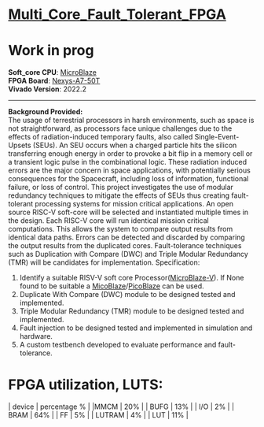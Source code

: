 # [Multi_Core_Fault_Tolerant_FPGA](https://www.brennan.gg/)

# **Work in prog**  

**Soft_core CPU**: [MicroBlaze](https://www.xilinx.com/products/design-tools/microblaze.html)  
**FPGA Board**: [Nexys-A7-50T](https://www.xilinx.com/support/university/xup-boards/DigilentNexysA7.html)  
**Vivado Version**: 2022.2

---

**Background Provided:**   
The usage of terrestrial processors in harsh environments, such as space is not straightforward, as processors face unique challenges due to the effects of radiation-induced temporary faults, also called Single-Event-Upsets (SEUs). An SEU occurs when a charged particle hits the silicon transferring enough energy in order to provoke a bit flip in a memory cell or a transient logic pulse in the combinational logic. These radiation induced errors are the major concern in space applications, with potentially serious consequences for the Spacecraft, including loss of information, functional failure, or loss of control. This project investigates the use of modular redundancy techniques to mitigate the effects of SEUs thus creating fault-tolerant processing systems for mission critical applications. An open source RISC-V soft-core will be selected and instantiated multiple times in the design. Each RISC-V core will run identical mission critical computations. This allows the system to compare output results from identical data paths. Errors can be detected and discarded by comparing the output results from the duplicated cores. Fault-tolerance techniques such as Duplication with Compare (DWC) and Triple Modular Redundancy (TMR) will be candidates for implementation. Specification:

1. Identify a suitable RISV-V soft core Processor([MicroBlaze-V](https://www.xilinx.com/products/design-tools/microblaze-v.html#overview)). If None found to be suitable a [MicoBlaze](https://www.xilinx.com/products/design-tools/microblaze.html)/[PicoBlaze](https://www.xilinx.com/products/intellectual-property/picoblaze.html) can be used.
2. Duplicate With Compare (DWC) module to be designed tested and implemented.
3. Triple Modular Redundancy (TMR) module to be designed tested and implemented.
4. Fault injection to be designed tested and implemented in simulation and hardware.
5. A custom testbench developed to evaluate performance and fault-tolerance.

# FPGA utilization, LUTS:  
|  device | percentage % |
|MMCM | 20% | 
| BUFG | 13% |
| I/O | 2% |
| BRAM | 64% | 
| FF | 5% | 
| LUTRAM | 4% | 
| LUT | 11% |
